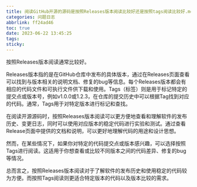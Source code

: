 ```yaml
---
title: 阅读GitHub开源的源码是按照Releases版本阅读比较好还是按照tags阅读比较好.md
categories: 问题日志
abbrlink: ff24ad46
toc: true
date: 2023-06-22 13:45:25
tags:
sticky:
---
```


按照Releases版本阅读通常比较好。

Releases版本指的是在GitHub仓库中发布的具体版本，通过在Releases页面查看可以找到与版本相关的说明文档、修复的bug等信息。每个Releases版本都会有相应的代码文件和可执行文件供下载和使用。Tags（标签）则是用于标记特定的提交点或版本号，例如v1.0.0或1.2.3，在仓库的提交历史中可以根据Tag找到对应的代码。通常，Tags用于对特定版本进行标记和查找。



在阅读开源源码时，按照Releases版本阅读可以更方便地查看和理解软件的发布历史、变更日志，同时可以使用对应版本的稳定代码进行实验和测试。通过查看Release页面中提供的文档和说明，可以更好地理解代码的用途和设计思想。

然而，在某些情况下，如果你对特定的代码提交点或版本感兴趣，可以选择按照Tags进行阅读。这适用于你想查看或比较不同版本之间的代码差异、修复的bug等情况。

总而言之，按照Releases版本阅读对于了解软件的发布历史和使用稳定的代码较为方便。而按照Tags阅读则更适合特定版本的代码以及版本比较的需求。

